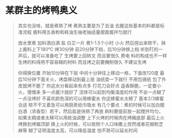 # 某群主的烤鸭奥义

> 其实也没啥，就是煮熟了烤
> 煮熟主要是为了去油
> 去腥这些基本的料都是标准流程
> 酱料用五香粉和耗油生抽老抽适量甜面酱拌匀就行
> 
> 放水里煮
> 加料酒白酒
> 盐 白芷一片
> 煮1-1.5个小时
> 小火
> 然后捞出来晾干，抹上酱料上下180°C 烤30分钟
> 前20分钟下档，后10分钟换上档
> 听到叮的一声后，就可以准备吃了
> 生烤要上回转叉
> 而且要很久
> 费电
> 料的构成也不一样
> 生烤的料得用不容易糊的材料
> 而且烤之前要腌制很久
> 不建议生烤
> 
> 你得换位置
> 开始10分钟在下层
> 中间十分钟往上移动一格，下面改120度
> 最后10分钟下面关火，烤盘移动到最上层
> 油纸垫一下就行
> 不用包锡纸
> 包了外皮就烤不脆了
> 你这水分看起来有点多
> 打花刀会好点
> 遥香酥脆，一定要小火，慢慢来
> 多一点酱汁就好了
> 流体可以起到均衡温度的作用
> 不会一点糊了一点没烤好
> 不喜欢颜色深的可以用蜂蜜水
> 你这蜂蜜水太稀了
> 基本2/3蜂蜜合适
> 晾不干又着急可以用厨房纸巾吸水
> 有几个要点：煮的时候可以加白醋白酒（浓香型）若干，然后盐是快熟了再放
> 刷料要提前放一起搅拌均匀，如果太稠或者太稀可以用蚝油调整
> 上下火烤的时候肉在烤箱底部
> 最后上火烤换到烤箱顶部
> 换上火的时候，可以依照个人口味撒上孜然或者花椒粉芝麻等
> 糊了证明温度太高，可以降低温度
> 怕不熟可以延长时间